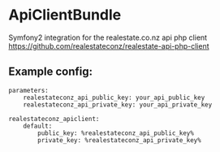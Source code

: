 ApiClientBundle
===============

Symfony2 integration for the realestate.co.nz api php client https://github.com/realestateconz/realestate-api-php-client

Example config:
------------

    parameters:
        realestateconz_api_public_key: your_api_public_key
        realestateconz_api_private_key: your_api_private_key

    realestateconz_apiclient:
        default:
            public_key: %realestateconz_api_public_key%
            private_key: %realestateconz_api_private_key%